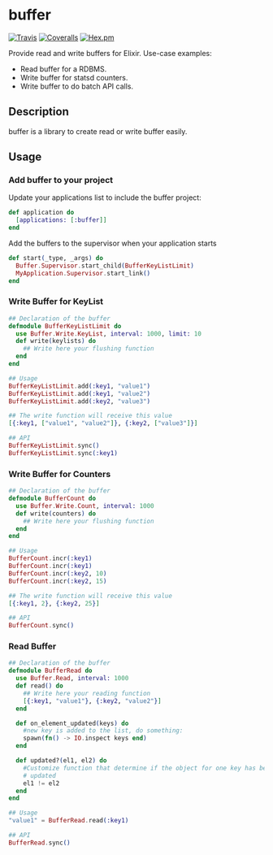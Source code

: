 # buffer
[![Travis](https://img.shields.io/travis/adrienmo/buffer.svg?branch=master&style=flat-square)](https://travis-ci.org/adrienmo/buffer)
[![Coveralls](https://img.shields.io/coveralls/adrienmo/buffer.svg?branch=master&style=flat-square)](https://coveralls.io/github/adrienmo/buffer)
[![Hex.pm](https://img.shields.io/hexpm/v/buffer.svg?style=flat-square)](https://hex.pm/packages/buffer)

Provide read and write buffers for Elixir.
Use-case examples:
- Read buffer for a RDBMS.
- Write buffer for statsd counters.
- Write buffer to do batch API calls.

## Description

buffer is a library to create read or write buffer easily.

## Usage

### Add buffer to your project

Update your applications list to include the buffer project:

```elixir
def application do
  [applications: [:buffer]]
end
```

Add the buffers to the supervisor when your application starts

```elixir
def start(_type, _args) do
  Buffer.Supervisor.start_child(BufferKeyListLimit)
  MyApplication.Supervisor.start_link()
end
```

### Write Buffer for KeyList

```elixir
## Declaration of the buffer
defmodule BufferKeyListLimit do
  use Buffer.Write.KeyList, interval: 1000, limit: 10
  def write(keylists) do
    ## Write here your flushing function
  end
end

## Usage
BufferKeyListLimit.add(:key1, "value1")
BufferKeyListLimit.add(:key1, "value2")
BufferKeyListLimit.add(:key2, "value3")

## The write function will receive this value
[{:key1, ["value1", "value2"]}, {:key2, ["value3"]}]

## API
BufferKeyListLimit.sync()
BufferKeyListLimit.sync(:key1)
```

### Write Buffer for Counters

```elixir
## Declaration of the buffer
defmodule BufferCount do
  use Buffer.Write.Count, interval: 1000
  def write(counters) do
    ## Write here your flushing function
  end
end

## Usage
BufferCount.incr(:key1)
BufferCount.incr(:key1)
BufferCount.incr(:key2, 10)
BufferCount.incr(:key2, 15)

## The write function will receive this value
[{:key1, 2}, {:key2, 25}]

## API
BufferCount.sync()
```

### Read Buffer

```elixir
## Declaration of the buffer
defmodule BufferRead do
  use Buffer.Read, interval: 1000
  def read() do
    ## Write here your reading function
    [{:key1, "value1"}, {:key2, "value2"}]
  end

  def on_element_updated(keys) do
    #new key is added to the list, do something:
    spawn(fn() -> IO.inspect keys end)
  end

  def updated?(el1, el2) do
    #Customize function that determine if the object for one key has been
    # updated
    el1 != el2
  end
end

## Usage
"value1" = BufferRead.read(:key1)

## API
BufferRead.sync()

```

